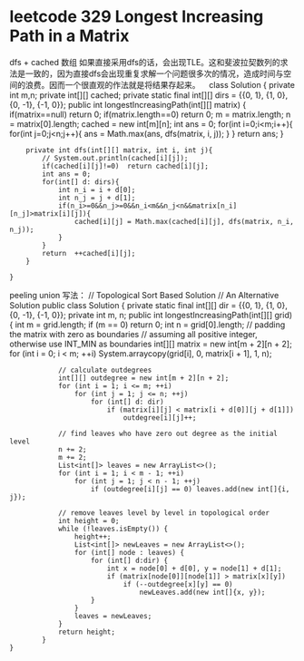 # leetcode 329 Longest Increasing Path in a Matrix
dfs + cached 数组
如果直接采用dfs的话，会出现TLE。这和斐波拉契数列的求法是一致的，因为直接dfs会出现重复求解一个问题很多次的情况，造成时间与空间的浪费。因而一个很直观的作法就是将结果存起来。
    class Solution {
        private int m,n;
        private int[][] cached;
        private static final int[][] dirs = {{0, 1}, {1, 0}, {0, -1}, {-1, 0}};
        public int longestIncreasingPath(int[][] matrix) {
            if(matrix==null) return 0;
            if(matrix.length==0) return 0;
            m = matrix.length;
            n = matrix[0].length;
            cached = new int[m][n];
            int ans = 0;
            for(int i=0;i<m;i++){
                for(int j=0;j<n;j++){
                    ans = Math.max(ans, dfs(matrix, i, j));
                }
            }
            return ans;
        }

        private int dfs(int[][] matrix, int i, int j){
            // System.out.println(cached[i][j]);
            if(cached[i][j]!=0)  return cached[i][j];
            int ans = 0;
            for(int[] d: dirs){
                int n_i = i + d[0];
                int n_j = j + d[1];
                if(n_i>=0&&n_j>=0&&n_i<m&&n_j<n&&matrix[n_i][n_j]>matrix[i][j]){
                    cached[i][j] = Math.max(cached[i][j], dfs(matrix, n_i, n_j));
                }
            }
            return  ++cached[i][j];
        }
    
    }

peeling union 写法：
       // Topological Sort Based Solution
        // An Alternative Solution
        public class Solution {
            private static final int[][] dir = {{0, 1}, {1, 0}, {0, -1}, {-1, 0}};
            private int m, n;
            public int longestIncreasingPath(int[][] grid) {
                int m = grid.length;
                if (m == 0) return 0;
                int n = grid[0].length;
                // padding the matrix with zero as boundaries
                // assuming all positive integer, otherwise use INT_MIN as boundaries
                int[][] matrix = new int[m + 2][n + 2];
                for (int i = 0; i < m; ++i)
                    System.arraycopy(grid[i], 0, matrix[i + 1], 1, n);

                // calculate outdegrees
                int[][] outdegree = new int[m + 2][n + 2];
                for (int i = 1; i <= m; ++i)
                    for (int j = 1; j <= n; ++j)
                        for (int[] d: dir)
                            if (matrix[i][j] < matrix[i + d[0]][j + d[1]])
                                outdegree[i][j]++;

                // find leaves who have zero out degree as the initial level
                n += 2;
                m += 2;
                List<int[]> leaves = new ArrayList<>();
                for (int i = 1; i < m - 1; ++i)
                    for (int j = 1; j < n - 1; ++j)
                        if (outdegree[i][j] == 0) leaves.add(new int[]{i, j});

                // remove leaves level by level in topological order
                int height = 0;
                while (!leaves.isEmpty()) {
                    height++;
                    List<int[]> newLeaves = new ArrayList<>();
                    for (int[] node : leaves) {
                        for (int[] d:dir) {
                            int x = node[0] + d[0], y = node[1] + d[1];
                            if (matrix[node[0]][node[1]] > matrix[x][y])
                                if (--outdegree[x][y] == 0)
                                    newLeaves.add(new int[]{x, y});
                        }
                    }
                    leaves = newLeaves;
                }
                return height;
            }
    }
